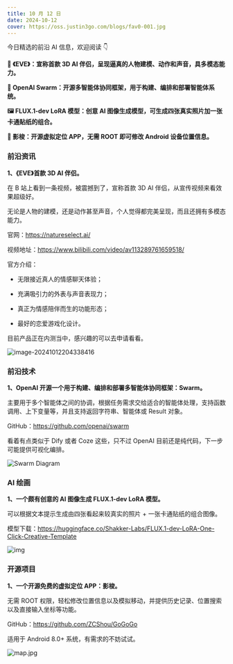 ```yaml
---
title: 10 月 12 日
date: 2024-10-12
cover: https://oss.justin3go.com/blogs/fav0-001.jpg
---
```


今日精选的前沿 AI 信息，欢迎阅读 👇

**👫 《EVE》：宣称首款 3D AI 伴侣，呈现逼真的人物建模、动作和声音，具多模态能力。**

**🐝 OpenAI Swarm：开源多智能体协同框架，用于构建、编排和部署智能体系统。**

**🖼️ FLUX.1-dev LoRA 模型：创意 AI 图像生成模型，可生成四张真实照片加一张卡通贴纸的组合。**

**📍 影梭：开源虚拟定位 APP，无需 ROOT 即可修改 Android 设备位置信息。**



### 前沿资讯

**1、《EVE》首款 3D AI 伴侣。**

在 B 站上看到一条视频，被震撼到了，宣称首款 3D AI 伴侣，从宣传视频来看效果超级好。

无论是人物的建模，还是动作甚至声音，个人觉得都完美呈现，而且还拥有多模态能力。

官网：https://natureselect.ai/

视频地址：https://www.bilibili.com/video/av113289761659518/

官方介绍：

- 无限接近真人的情感聊天体验；

- 充满吸引力的外表与声音表现力；
- 真正为情感陪伴而生的功能形态；
- 最好的恋爱游戏化设计。 

目前产品正在内测当中，感兴趣的可以去申请看看。

![image-20241012204338416](https://cdn.jsdelivr.net/gh/freelander/oss@master/ai-daily/2024-10-12/image-20241012204338416.png)



### 前沿技术

**1、OpenAI 开源一个用于构建、编排和部署多智能体协同框架：Swarm。**

主要用于多个智能体之间的协调，根据任务需求交给适合的智能体处理，支持函数调用、上下变量等，并且支持返回字符串、智能体或 Result 对象。

GitHub：https://github.com/openai/swarm

看着有点类似于 Dify 或者 Coze 这些，只不过 OpenAI 目前还是纯代码，下一步可能提供可视化编排。

![Swarm Diagram](https://cdn.jsdelivr.net/gh/freelander/oss@master/ai-daily/2024-10-12/swarm_diagram.png)



### AI 绘画

**1、一个颇有创意的 AI 图像生成 FLUX.1-dev LoRA 模型。**

可以根据文本提示生成由四张看起来较真实的照片 + 一张卡通贴纸的组合图像。

模型下载：https://huggingface.co/Shakker-Labs/FLUX.1-dev-LoRA-One-Click-Creative-Template

![img](https://cdn.jsdelivr.net/gh/freelander/oss@master/ai-daily/2024-10-12/f2cc649985648e57b9b9b14ca7a8744ac8e50d75b3a334ed4df0f368.jpg)



### 开源项目

**1、一个开源免费的虚拟定位 APP：影梭。**

无需 ROOT 权限，轻松修改位置信息以及模拟移动，并提供历史记录、位置搜索 以及直接输入坐标等功能。

GitHub：https://github.com/ZCShou/GoGoGo

适用于 Android 8.0+ 系统，有需求的不妨试试。

![map.jpg](https://cdn.jsdelivr.net/gh/freelander/oss@master/ai-daily/2024-10-12/map-20241012205645935.jpg)

